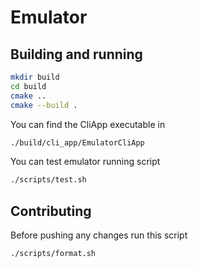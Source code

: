 # Emulator

## Building and running 
```bash
mkdir build
cd build
cmake ..
cmake --build .
```
You can find the CliApp executable in
```bash
./build/cli_app/EmulatorCliApp
```

You can test emulator running script
```bash
./scripts/test.sh
```

## Contributing
Before pushing any changes run this script
```bash
./scripts/format.sh
```